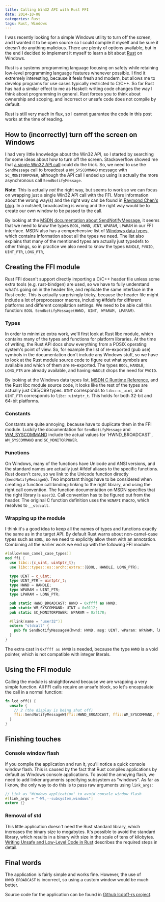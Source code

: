 ```yaml
---
title: Calling Win32 API with Rust FFI
date: 2014-10-08
categories: Rust
tags: Rust, Windows
---
```


I was recently looking for a simple Windows utility to turn off the screen, and I wanted it to be open source so I could compile it myself and be sure it doesn't do anything malicious. There are plenty of options available, but in the end I decided to implement it myself to learn a bit about [Rust](http://rust-lang.org) on Windows.

Rust is a systems programming language focusing on safety while retaining low-level programming language features whenever possible. I find it extremely interesting, because it feels fresh and modern, but allows me to develop programs for use cases typically restricted to C/C++. So far Rust has had a similar effect to me as Haskell: writing code changes the way I think about programming in general. Rust forces you to think about ownership and scoping, and incorrect or unsafe code does not compile by default.

Rust is still very much in flux, so I cannot guarantee the code in this post works at the time of reading.

## How to (incorrectly) turn off the screen on Windows

I had very little knowledge about the Win32 API, so I started by searching for some ideas about how to turn off the screen. Stackoverflow showed me that [a single Win32 API call](http://superuser.com/questions/321342/turn-off-display-in-windows-7-without-additional-software) could do the trick. So, we need to use the `SendMessage` call to broadcast a `WM_SYSCOMMAND` message with `SC_MONITORPOWER`, although the API call I ended up using is actually the more asynchronous call `SendNotifyMessage`.

**Note:** This is actually *not* the right way, but seems to work so we can focus on wrapping just a single Win32 API call with the FFI. More information about the wrong way(s) and the right way can be found in [Raymond Chen's blog](http://blogs.msdn.com/b/oldnewthing/archive/2006/06/13/629451.aspx). In a nutshell, broadcasting is wrong and the right way would be to create our own window to be passed to the call.

By looking at the [MSDN documentation about SendNotifyMessage](http://msdn.microsoft.com/en-us/library/windows/desktop/ms644953(v=vs.85).aspx), it seems that we need to know the types `BOOL`, `HWND`, `UINT`, `WPARAM`, `LPARAM` in our FFI interface. MSDN also has a comprehensive list of [Windows data types](http://msdn.microsoft.com/en-us/library/windows/desktop/aa383751(v=vs.85).aspx), which contains information about all the types we need. The list also explains that many of the mentioned types are actually just typedefs to other things, so in practice we also need to know the types `HANDLE`, `PVOID`, `UINT_PTR`, `LONG_PTR`,

## Creating the FFI module

Rust FFI doesn't support directly importing a C/C++ header file unless some extra tools (e.g. rust-bindgen) are used, so we have to fully understand what's going on in the header file, and replicate the same interface in the Rust code. This is actually surprisingly tricky, because the header file might include a lot of preprocessor macros, including #ifdefs for different platforms and different compilation settings. We need to be able call this function: `BOOL SendNotifyMessage(HWND, UINT, WPARAM, LPARAM)`.

### Types

In order to minimize extra work, we'll first look at Rust libc module, which contains many of the types and functions for platform libraries. At the time of writing, the Rust API docs show everything from a POSIX operating system's point of view. So, for example the list of re-exported (pub use) symbols in the documentation don't include any Windows stuff, so we have to look at the Rust module source code to figure out what symbols are available and which of them are re-exported. The types `BOOL`, `HANDLE`, `LONG_PTR` are already available, and having `HANDLE` drops the need for `PVOID`.

By looking at the Windows data types list, [MSDN C Runtime Reference](http://msdn.microsoft.com/en-us/library/323b6b3k.aspx), and the Rust libc module source code, it looks like the rest of the types are actually just C95/C99 types. `UINT` corresponds to `libc::c_uint`, and `UINT_PTR` corresponds to `libc::uintptr_t`. This holds for both 32-bit and 64-bit platforms.

### Constants

Constants are quite annoying, because have to duplicate them in the FFI module. Luckily the documentation for `SendNotifyMessage` and [WM_SYSCOMMAND](http://msdn.microsoft.com/en-us/library/windows/desktop/ms646360(v=vs.85).aspx) include the actual values for `HWND_BROADCAST`, `WM_SYSCOMMAND` and `SC_MONITORPOWER`.

### Functions

On Windows, many of the functions have Unicode and ANSI versions, and the standard names are actually just #ifdef aliases to the specific functions. Rust doesn't care, so we link to the Unicode function directly (`SendNotifyMessageW`). Two important things have to be considered when creating a function call binding: linking to the right library, and using the right call convention. The function documentation on MSDN specifies that the right library is `user32`. Call convention has to be figured out from the header. The original C function definition uses the `WINAPI` macro, which resolves to `__stdcall`.

### Wrapping up the module

I think it's a good idea to keep all the names of types and functions exactly the same as in the target API. By default Rust warns about non-camel-case types such as `BOOL`, so we need to explicitly allow them with an annotation. Combining all the earlier work we end up with the following FFI module:

```rust
#[allow(non_camel_case_types)]
mod ffi {
  use libc::{c_uint, uintptr_t};
  use libc::types::os::arch::extra::{BOOL, HANDLE, LONG_PTR};

  type UINT = c_uint;
  type UINT_PTR = uintptr_t;
  type HWND = HANDLE;
  type WPARAM = UINT_PTR;
  type LPARAM = LONG_PTR;

  pub static HWND_BROADCAST: HWND = 0xffff as HWND;
  pub static WM_SYSCOMMAND: UINT = 0x0112;
  pub static SC_MONITORPOWER: WPARAM = 0xf170;

  #[link(name = "user32")]
  extern "stdcall" {
    pub fn SendNotifyMessageW(hwnd: HWND, msg: UINT, wParam: WPARAM, lParam: LPARAM) -> BOOL;
  }
}
```

The extra cast in `0xffff as HWND` is needed, because the type `HWND` is a void pointer, which is not compatible with integer literals.

## Using the FFI module

Calling the module is straightforward because we are wrapping a very simple function. All FFI calls require an unsafe block, so let's encapsulate the call in a normal function:

```rust
fn lcd_off() {
  unsafe {
    // 2 (the display is being shut off)
    ffi::SendNotifyMessageW(ffi::HWND_BROADCAST, ffi::WM_SYSCOMMAND, ffi::SC_MONITORPOWER, 2);
  }
}
```

## Finishing touches

### Console window flash
If you compile the application and run it, you'll notice a quick console window flash. This is caused by the fact that Rust compiles applications by default as Windows console applications. To avoid the annoying flash, we need to add linker arguments specifying subsystem as "windows". As far as I know, the only way to do this is to pass raw arguments using `link_args`:

```rust
// Link as "Windows application" to avoid console window flash
#[link_args = "-Wl,--subsystem,windows"]
extern {}
```

### Removal of std

This little application doesn't need the Rust standard library, which increases the binary size to megabytes. It's possible to avoid the standard library, which results in a binary with size in the scale of tens of kilobytes.
[Writing Unsafe and Low-Level Code in Rust](http://doc.rust-lang.org/guide-unsafe.html) describes the required steps in detail.

## Final words

The application is fairly simple and works fine. However, the use of `HWND_BROADCAST` is incorrect, so using a custom window would be much better.

Source code for the application can be found in [Github lcdoff-rs project](https://github.com/Gekkio/lcdoff-rs).
